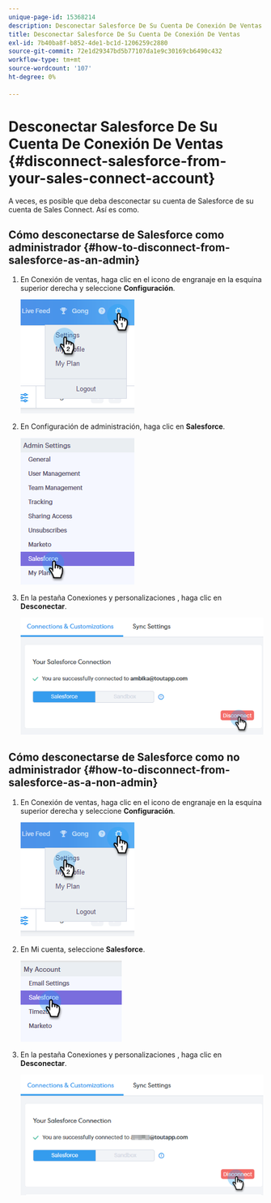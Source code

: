 ```yaml
---
unique-page-id: 15368214
description: Desconectar Salesforce De Su Cuenta De Conexión De Ventas - Documentos De Marketo - Documentación Del Producto
title: Desconectar Salesforce De Su Cuenta De Conexión De Ventas
exl-id: 7b40ba8f-b852-4de1-bc1d-1206259c2880
source-git-commit: 72e1d29347bd5b77107da1e9c30169cb6490c432
workflow-type: tm+mt
source-wordcount: '107'
ht-degree: 0%

---
```


# Desconectar Salesforce De Su Cuenta De Conexión De Ventas {#disconnect-salesforce-from-your-sales-connect-account}

A veces, es posible que deba desconectar su cuenta de Salesforce de su cuenta de Sales Connect. Así es como.

## Cómo desconectarse de Salesforce como administrador {#how-to-disconnect-from-salesforce-as-an-admin}

1. En Conexión de ventas, haga clic en el icono de engranaje en la esquina superior derecha y seleccione **Configuración**.

   ![](assets/one-1.png)

1. En Configuración de administración, haga clic en **Salesforce**.

   ![](assets/six-1.png)

1. En la pestaña Conexiones y personalizaciones , haga clic en **Desconectar**.

   ![](assets/seven-1.png)

## Cómo desconectarse de Salesforce como no administrador {#how-to-disconnect-from-salesforce-as-a-non-admin}

1. En Conexión de ventas, haga clic en el icono de engranaje en la esquina superior derecha y seleccione **Configuración**.

   ![](assets/one-1.png)

1. En Mi cuenta, seleccione **Salesforce**.

   ![](assets/two-1.png)

1. En la pestaña Conexiones y personalizaciones , haga clic en **Desconectar**.

   ![](assets/3333.png)
